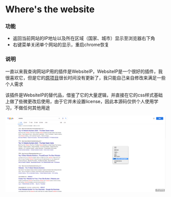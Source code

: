 # Where's the website
### 功能
* 返回当前网站的IP地址以及所在区域（国家、城市）显示至浏览器右下角
* 右键菜单关闭单个网站的显示，重启chrome恢复

### 说明

一直以来我查询网站IP用的插件是WebsiteIP，WebsiteIP是一个很好的插件，我很喜欢它，但是它的[原项目](https://gitee.com/surprise/Chrome.Website.Ip)很长时间没有更新了，我只能自己亲自修改来满足一些个人需求

该插件是WebsiteIP的替代品，借鉴了它的大量逻辑，并直接在它的css样式基础上做了些微更改后使用，由于它并未设置license，因此本源码仅供个人使用学习，不做任何其他用途

![demo](/screenshot/demo.png)